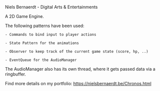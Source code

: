 Niels Bernaerdt - Digital Arts & Entertainments

A 2D Game Engine.

The following patterns have been used:

	- Commands to bind input to player actions
	
	- State Pattern for the animations
	
	- Observer to keep track of the current game state (score, hp, ..)
	
	- EventQueue for the AudioManager
	

The AudioManager also has its own thread, where it gets passed data via a ringbuffer.

Find more details on my portfolio: https://nielsbernaerdt.be/Chronos.html
